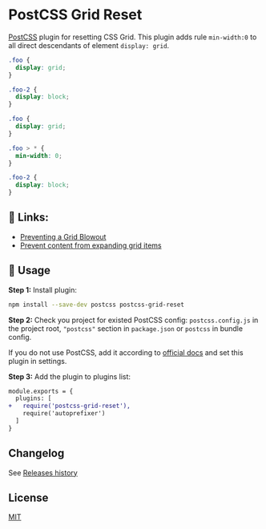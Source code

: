# PostCSS Grid Reset

[postcss]: https://github.com/postcss/postcss
[ci-img]: https://travis-ci.org/AndrejGajdos/postcss-grid-reset.svg?branch=main
[ci]: https://travis-ci.org/AndrejGajdos/postcss-grid-reset
[mit]: https://github.com/AndrejGajdos/postcss-grid-reset/blob/master/LICENSE
[releases history]: https://github.com/AndrejGajdos/postcss-grid-reset/blob/master/CHANGELOG.md

[PostCSS] plugin for resetting CSS Grid. This plugin adds rule `min-width:0` to all direct descendants of element `display: grid`.

[postcss]: https://github.com/postcss/postcss

```css
.foo {
  display: grid;
}

.foo-2 {
  display: block;
}
```

```css
.foo {
  display: grid;
}

.foo > * {
  min-width: 0;
}

.foo-2 {
  display: block;
}
```

## 🔗 Links:

- [Preventing a Grid Blowout](https://css-tricks.com/preventing-a-grid-blowout/)
- [Prevent content from expanding grid items](https://stackoverflow.com/questions/43311943/prevent-content-from-expanding-grid-items)

## 🍳 Usage

**Step 1:** Install plugin:

```sh
npm install --save-dev postcss postcss-grid-reset
```

**Step 2:** Check you project for existed PostCSS config: `postcss.config.js`
in the project root, `"postcss"` section in `package.json`
or `postcss` in bundle config.

If you do not use PostCSS, add it according to [official docs]
and set this plugin in settings.

**Step 3:** Add the plugin to plugins list:

```diff
module.exports = {
  plugins: [
+   require('postcss-grid-reset'),
    require('autoprefixer')
  ]
}
```

[official docs]: https://github.com/postcss/postcss#usage

## Changelog

See [Releases history]

## License

[MIT]
